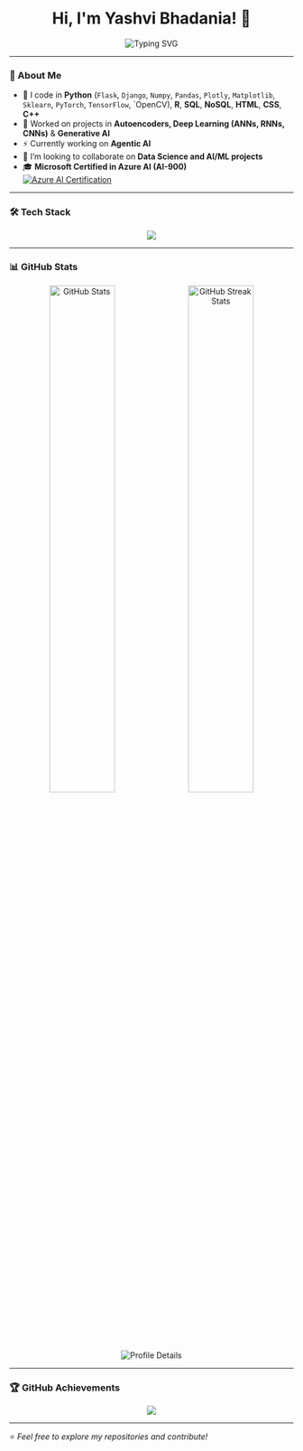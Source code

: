 <h1 align="center">Hi, I'm Yashvi Bhadania! 👋</h1>

<p align="center">
  <img src="https://readme-typing-svg.demolab.com?font=Fira+Code&size=22&pause=1000&color=F7931A&center=true&vCenter=true&width=500&lines=Data+Scientist+%7C+ML+Engineer;Deep+Learning+%7C+GenAI;Python+%7C+AI+%7C+Cloud+Computing" alt="Typing SVG" />
</p>

---

### 🚀 About Me  
- 👀 I code in **Python** (`Flask`, `Django`, `Numpy`, `Pandas`, `Plotly`, `Matplotlib`, `Sklearn`, `PyTorch`, `TensorFlow`, `OpenCV), **R**, **SQL**, **NoSQL**, **HTML**, **CSS**, **C++**  
- 🌱 Worked on projects in **Autoencoders, Deep Learning (ANNs, RNNs, CNNs)** & **Generative AI**
- ⚡️ Currently working on **Agentic AI**
- 🤝 I’m looking to collaborate on **Data Science and AI/ML projects**  
- 🎓 **Microsoft Certified in Azure AI (AI-900)**  
  [![Azure AI Certification](https://img.shields.io/badge/Microsoft-AI--900-blue?style=flat&logo=microsoft)](https://learn.microsoft.com/api/credentials/share/en-us/YashviBhadania-7076/52B1C09E0EB57F90?sharingId=803C7D1F02E9ED92)  

---

### 🛠 Tech Stack  
<p align="center">
  <img src="https://skillicons.dev/icons?i=python,flask,django,numpy,pandas,sklearn,pytorch,r,sql,mysql,mongodb,html,css,cpp,git,github,azure" />
</p>

---

### 📊 GitHub Stats  
<p align="center">
  <img src="https://github-readme-stats.vercel.app/api?username=Yashvi01111001&show_icons=true&theme=radical" width="48%" alt="GitHub Stats" />
  <img src="https://github-readme-streak-stats.herokuapp.com/?user=Yashvi01111001&theme=radical" width="48%" alt="GitHub Streak Stats" />
</p>

<p align="center">
  <img src="https://github-profile-summary-cards.vercel.app/api/cards/profile-details?username=Yashvi01111001&theme=radical" alt="Profile Details" />
</p>

---

### 🏆 GitHub Achievements  
<p align="center">
  <img src="https://github-profile-trophy.vercel.app/?username=Yashvi01111001&theme=radical&no-bg=true&no-frame=true" />
</p>

---

⭐️ *Feel free to explore my repositories and contribute!*  
